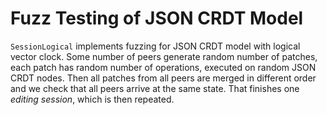 # Fuzz Testing of JSON CRDT Model

`SessionLogical` implements fuzzing for JSON CRDT model with logical vector
clock. Some number of peers generate random number of patches, each patch
has random number of operations, executed on random JSON CRDT nodes.
Then all patches from all peers are merged in different order and we
check that all peers arrive at the same state. That finishes one
*editing session*, which is then repeated.
